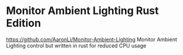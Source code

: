 # Monitor Ambient Lighting Rust Edition
https://github.com/AaronLi/Monitor-Ambient-Lighting
Monitor Ambient Lighting control but written in rust for reduced CPU usage
